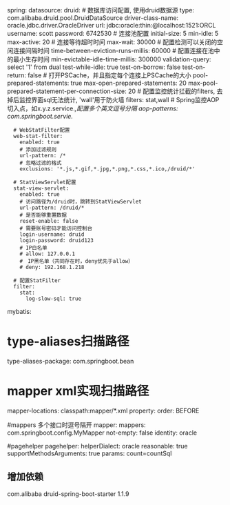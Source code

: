 spring:
  datasource:
    druid:
      # 数据库访问配置, 使用druid数据源
      type: com.alibaba.druid.pool.DruidDataSource
      driver-class-name: oracle.jdbc.driver.OracleDriver
      url: jdbc:oracle:thin:@localhost:1521:ORCL
      username: scott
      password: 6742530
      # 连接池配置
      initial-size: 5
      min-idle: 5
      max-active: 20
      # 连接等待超时时间
      max-wait: 30000
      # 配置检测可以关闭的空闲连接间隔时间
      time-between-eviction-runs-millis: 60000
      # 配置连接在池中的最小生存时间
      min-evictable-idle-time-millis: 300000
      validation-query: select '1' from dual
      test-while-idle: true
      test-on-borrow: false
      test-on-return: false
      # 打开PSCache，并且指定每个连接上PSCache的大小
      pool-prepared-statements: true
      max-open-prepared-statements: 20
      max-pool-prepared-statement-per-connection-size: 20
      # 配置监控统计拦截的filters, 去掉后监控界面sql无法统计, 'wall'用于防火墙
      filters: stat,wall
      # Spring监控AOP切入点，如x.y.z.service.*,配置多个英文逗号分隔
      aop-patterns: com.springboot.servie.*
      
    
      # WebStatFilter配置
      web-stat-filter:
        enabled: true
        # 添加过滤规则
        url-pattern: /*
        # 忽略过滤的格式
        exclusions: '*.js,*.gif,*.jpg,*.png,*.css,*.ico,/druid/*'
      
      # StatViewServlet配置 
      stat-view-servlet:
        enabled: true
        # 访问路径为/druid时，跳转到StatViewServlet
        url-pattern: /druid/*
        # 是否能够重置数据
        reset-enable: false
        # 需要账号密码才能访问控制台
        login-username: druid
        login-password: druid123
        # IP白名单
        # allow: 127.0.0.1
        #　IP黑名单（共同存在时，deny优先于allow）
        # deny: 192.168.1.218
      
      # 配置StatFilter
      filter: 
        stat: 
          log-slow-sql: true

mybatis:
  # type-aliases扫描路径
  type-aliases-package: com.springboot.bean
  # mapper xml实现扫描路径
  mapper-locations: classpath:mapper/*.xml
  property:
    order: BEFORE


#mappers 多个接口时逗号隔开
mapper:
  mappers: com.springboot.config.MyMapper
  not-empty: false
  identity: oracle

#pagehelper
pagehelper: 
  helperDialect: oracle
  reasonable: true
  supportMethodsArguments: true
  params: count=countSql
  
  
## 增加依赖
<dependency>
    <groupId>com.alibaba</groupId>
    <artifactId>druid-spring-boot-starter</artifactId>
    <version>1.1.9</version>
</dependency>
